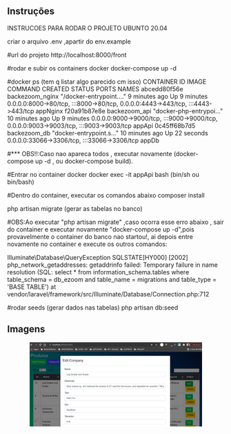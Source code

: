 ## Instruções

INSTRUCOES PARA RODAR O PROJETO UBUNTO 20.04

criar o arquivo .env ,apartir do env.example

#url do projeto
http://localhost:8000/front

#rodar e subir os containers docker
docker-compose  up -d


#docker ps (tem q listar algo parecido cm isso)
CONTAINER ID   IMAGE             COMMAND                  CREATED          STATUS          PORTS                                                                                  NAMES
abcedd80f56e   backezoom_nginx   "/docker-entrypoint.…"   9 minutes ago    Up 9 minutes    0.0.0.0:8000->80/tcp, :::8000->80/tcp, 0.0.0.0:4443->443/tcp, :::4443->443/tcp         appNginx
f20a91b87e8e   backezoom_api     "docker-php-entrypoi…"   10 minutes ago   Up 9 minutes    0.0.0.0:9000->9000/tcp, :::9000->9000/tcp, 0.0.0.0:9003->9003/tcp, :::9003->9003/tcp   appApi
0c45ff68b7d5   backezoom_db      "docker-entrypoint.s…"   10 minutes ago   Up 22 seconds   0.0.0.0:33066->3306/tcp, :::33066->3306/tcp                                            appDb

#*** OBS!!:Caso nao apareca todos , executar novamente (docker-compose up -d , ou docker-compose build).

#Entrar no container docker
docker exec -it appApi bash   (bin/sh ou bin/bash)

#Dentro do container, executar os comandos abaixo
composer install

php artisan migrate  (gerar as tabelas no banco)

#OBS:Ao executar "php artisan migrate" ,caso ocorra esse erro abaixo , sair do container e executar novamente "docker-compose  up -d",pois provavelmente o container do banco nao startou!, ai depois entre novamente no container
e execute os outros comandos:

 Illuminate\Database\QueryException 
  SQLSTATE[HY000] [2002] php_network_getaddresses: getaddrinfo failed: Temporary failure in name resolution (SQL: select * from information_schema.tables where table_schema = db_ezoom and table_name = migrations and table_type = 'BASE TABLE')
  at vendor/laravel/framework/src/Illuminate/Database/Connection.php:712


#rodar seeds (gerar dados nas tabelas)
php artisan db:seed

## Imagens
<p align="center"><img src="ezomm1.png" width="400"></p>




